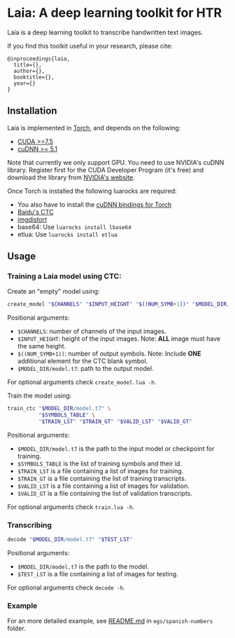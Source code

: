 # Laia: A deep learning toolkit for HTR

Laia is a deep learning toolkit to transcribe handwritten text images.

If you find this toolkit useful in your research, please cite:

```
@inproceedings{laia,
  title={},
  author={},
  booktitle={},
  year={}
}
```

## Installation

Laia is implemented in [Torch](http://torch.ch/), and depends on the following:

- [CUDA >=7.5](https://developer.nvidia.com/cuda-downloads)
- [cuDNN >= 5.1](https://developer.nvidia.com/cudnn)

Note that currently we only support GPU. You need to use NVIDIA's cuDNN library. Register first for the CUDA Developer Program (it's free) and download the library from [NVIDIA's website](https://developer.nvidia.com/cudnn).

Once Torch is installed the following luarocks are required:

- You also have to  install the [cuDNN bindings for Torch](https://github.com/soumith/cudnn.torch)
- [Baidu's CTC](https://github.com/baidu-research/warp-ctc)
- [imgdistort](https://github.com/jpuigcerver/imgdistort)
- base64: Use `luarocks install lbase64`
- etlua: Use `luarocks install etlua`

## Usage

### Training a Laia model using CTC:

Create an "empty" model using:
```bash
create_model "$CHANNELS" "$INPUT_HEIGHT" "$((NUM_SYMB+1))" "$MODEL_DIR/model.t7"
```
Positional arguments:
- `$CHANNELS`: number of channels of the input images.
- `$INPUT_HEIGHT`: height of the input images. Note: **ALL** image must have the same height.
- `$((NUM_SYMB+1))`: number of output symbols. Note: Include **ONE** additional element for the CTC blank symbol.
- `$MODEL_DIR/model.t7`: path to the output model.

For optional arguments check `create_model.lua -h`.


Train the model using:
```bash
train_ctc "$MODEL_DIR/model.t7" \
          "$SYMBOLS_TABLE" \
          "$TRAIN_LST" "$TRAIN_GT" "$VALID_LST" "$VALID_GT"
```
Positional arguments:
- `$MODEL_DIR/model.t7` is the path to the input model or checkpoint for training.
- `$SYMBOLS_TABLE` is the list of training symbols and their id.
- `$TRAIN_LST` is a file containing a list of images for training.
- `$TRAIN_GT` is a file containing the list of training transcripts.
- `$VALID_LST` is a file containing a list of images for validation.
- `$VALID_GT` is a file containing the list of validation transcripts.

For optional arguments check `train.lua -h`.

### Transcribing

```bash 
decode "$MODEL_DIR/model.t7" "$TEST_LST"
```
Positional arguments:
- `$MODEL_DIR/model.t7` is the path to the model.
- `$TEST_LST` is a file containing a list of images for testing.

For optional arguments check `decode -h`.

### Example

For an more detailed example, see [README.md](egs/spanish-numbers/README.md) in `egs/spanish-numbers` folder.
